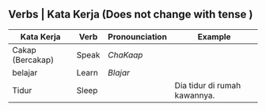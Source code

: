 ## Verbs | Kata Kerja (Does not change with tense )

| Kata Kerja               | Verb    |  Pronounciation | Example |
|    ---                   | ---     | ---             | ---     |
| Cakap (Bercakap)         | Speak   | *ChaKaap*       |         |
| belajar                  | Learn   | *Blajar*        |         |
| Tidur                    | Sleep   |                 |  Dia tidur di rumah kawannya.        |
